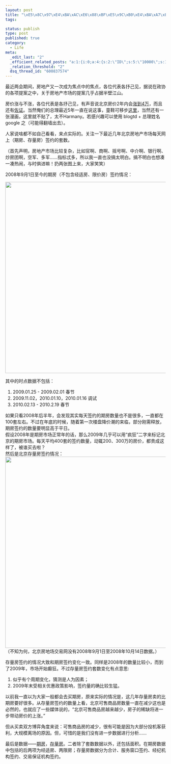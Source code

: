 ```yaml
--- 
layout: post
title: "\xE5\x8C\x97\xE4\xBA\xAC\xE6\x88\xBF\xE5\x9C\xB0\xE4\xBA\xA7\xE7\xBD\x91\xE4\xB8\x8A\xE7\xAD\xBE\xE7\xBA\xA6\xE6\x83\x85\xE5\x86\xB5"
tags: 

status: publish
type: post
published: true
category:
  - Life
meta: 
  _edit_last: "2"
  _efficient_related_posts: "a:1:{i:0;a:4:{s:2:\"ID\";s:5:\"10000\";s:10:\"post_title\";s:35:\"\xE6\x88\xBF\xE5\x9C\xB0\xE4\xBA\xA7\xE6\xB3\xA1\xE6\xB2\xAB\xEF\xBC\x9F- \xE5\xBE\x97\xE7\x9E\x85\xE7\x9E\x85\xE4\xBA\x86\xEF\xBC\x81\";s:7:\"matches\";s:1:\"2\";s:9:\"permalink\";s:60:\"http://bjt.cos.name/2009/06/real-estate-bubble-data-beijing/\";}}"
  _relation_threshold: "2"
  dsq_thread_id: "600837574"
---
```

最近两会期间，房地产又一次成为焦点中的焦点，各位代表各抒己见，据说在政协的各项提案之中，关于房地产市场的提案几乎占据半壁江山。

房价涨与不涨，各位代表是各抒己见，有声音说北京房价2年内会<a href="http://house.focus.cn/news/2010-03-05/870811.html" target="_blank">涨到4万</a>，而且还有<a href="http://news.sohu.com/20100304/n270562281.shtml" target="_blank">佐证</a>。当然俺们的总理最近5年一直在说这事，童鞋可移步<a href="http://blog.mysupa.com/journal/237014.html" target="_self">这里</a>，当然还有一张漫画，这里就不贴了，太不Harmany。若感兴趣可以使用 blogtd + 总理姓名 google 之（可能得翻墙出去）。

人家说啥都不如自己看看，来点实际的。关注一下最近几年北京房地产市场每天网上（期房、存量房）签约的套数。

（首先声明，房地产市场比较复杂，比如官啊、商啊、摇号啊、中介啊、银行啊、炒房团啊，空军、多军……指标忒多，所以我一直也没搞太明白。搞不明白也想凑一凑热闹，与时俱进嘛！扔两张图上来，大家笑笑）

2008年9月1日至今的期房（不包含经适房、限价房）签约情况：
<p style="text-align: center;"><a href="http://bjt.cos.name/wp-content/uploads/2010/03/amount1.png" target="_blank"><img class="size-full wp-image-10631 aligncenter" title="amount1" src="http://bjt.cos.name/wp-content/uploads/2010/03/amount1.png" alt="" width="800" height="600" /></a></p>

<div id="_mcePaste">其中的时点数据不包括：</div>
<div>
<ol>
	<li>2009.01.25 - 2009.02.01 春节</li>
	<li>2009.11.02，2010.01.10，2010.01.16 调试</li>
	<li>2010.02.13 - 2010.2.19 春节</li>
</ol>
</div>
<div>如果只看2008年后半年，会发现其实每天签约的期房数量也不是很多，一直都在100套左右。不过在年底的时候，随着第一次楼盘降价潮的来临，部分刚需释放，期房签约的数量要明显高于平日。</div>
<div>假设2008年是期房市场正常年的话，那么2009年几乎可以用“疯狂”二字来标记北京的期房市场。每天平均400套的签约数量，动辄200、300万的房价，都贵成这样了，被谁买去啦？</div>
<div><!--more--></div>
<div>然后是北京存量房签约情况：</div>
<div><a href="http://bjt.cos.name/wp-content/uploads/2010/03/amount2.png"><img class="size-full wp-image-10630 aligncenter" title="amount2" src="http://bjt.cos.name/wp-content/uploads/2010/03/amount2.png" alt="" width="800" height="600" /></a></div>
（不知为何，北京房地场交易网没有2008年9月1日至2008年10月14日数据。）

存量房签约的情况大致和期房签约变化一致。同样是2008年的数量比较小，而到了2009年，市场开始癫狂。不过存量房签约套数变化有点意思:
<ol>
	<li>似乎有个周期变化，猜测是人为因素；</li>
	<li>2009年末受相关优惠政策影响，签约量的确比较生猛。</li>
</ol>
以前我一直以为大家一般都会去买期房，原来实际的情况是，这几年存量房卖的比期房要好很多。从存量房签约的数量上看，北京可售商品房数量一直在减少这也是必然的，也就应了一些媒体说的，“北京可售商品房越来越少，房子的稀缺将进一步带动房价的上涨。”

但从买卖双方博弈角度来说：可售商品房的减少，很有可能是因为大部分投机客获利，大规模离场的原因。但，可惜的是我们没有进一步数据进行分析……

最后是数据——<a href="http://bjt.cos.name/wp-content/uploads/2010/03/data1.csv" target="_blank">期房</a>，<a href="http://bjt.cos.name/wp-content/uploads/2010/03/data2.csv" target="_blank">存量房</a>。二者除了套数数据以外，还包括面积。在期房数据中包括的后两项为经适房、两限房；存量房数据分为合计、服务窗口签约、经纪机构签约、交易保证机构签约。
